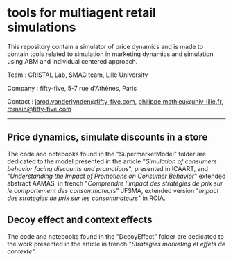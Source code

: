# tools for multiagent retail simulations

This repository contain a simulator of price dynamics and is made to contain tools related to simulation in marketing dynamics and simulation using ABM and individual centered approach.

Team : CRISTAL Lab, SMAC team, Lille University

Company : fifty-five, 5-7 rue d'Athènes, Paris

Contact : jarod.vanderlynden@fifty-five.com, philippe.mathieu@univ-lille.fr, romain@fifty-five.com

***

## Price dynamics, simulate discounts in a store

The code and notebooks found in the "SupermarketModel" folder are dedicated to the model presented in the article "_Simulation of consumers behavior facing discounts and promotions_", presented in ICAART, and "_Understanding the Impact of Promotions on Consumer Behavior_" extended abstract AAMAS, in french "_Comprendre l'impact des stratégies de prix sur le comportement des consommateurs_" JFSMA, extended version "_Impact des stratégies de prix sur les consommateurs_" in ROIA.

## Decoy effect and context effects

The code and notebooks found in the "DecoyEffect" folder are dedicated to the work presented in the article in french "_Stratégies marketing et effets de contexte_". 

